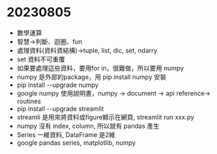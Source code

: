 # 20230805
- 數學運算
- 智慧->判斷、迴圈、fun
- 處理資料(資料資結構)->tuple, list, dic, set, ndarry
- set 資料不可重覆
- 如果要處理這些資料，要用for in，很難做，所以要用 numpy
- numpy 是外部的package，用 pip install numpy 安裝
- pip install  --upgrade numpy
- google numpy 使用說明書，numpy -> document -> api reference-> routines
- pip install --upgrade streamlit
- streamli 是用來將資料或figure顯示在網頁, streamlit run xxx.py
- numpy 沒有 index, column, 所以就有 pandas 產生
- Series 一維資料, DataFrame 是2維
- google pandas series, matplotlib, numpy